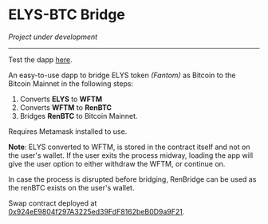 # ELYS-BTC Bridge

*Project under development*

-------------
Test the dapp [here](https://elysbtc.netlify.app/).

An easy-to-use dapp to bridge ELYS token *(Fantom)* as Bitcoin to the Bitcoin Mainnet in the following steps:
1. Converts **ELYS** to **WFTM**
2. Converts **WFTM** to **RenBTC**
3. Bridges **RenBTC** to Bitcoin Mainnet.

Requires Metamask installed to use.

**Note**: ELYS converted to WFTM, is stored in the contract itself and not on the user's wallet. If the user exits the process midway, loading the app will give the user option to either withdraw the WFTM, or continue on.

In case the process is disrupted before bridging, RenBridge can be used as the renBTC exists on the user's wallet.

Swap contract deployed at [0x924eE9804f297A3225ed39FdF8162beB0D9a9F21](https://ftmscan.com/address/0x924eE9804f297A3225ed39FdF8162beB0D9a9F21).

